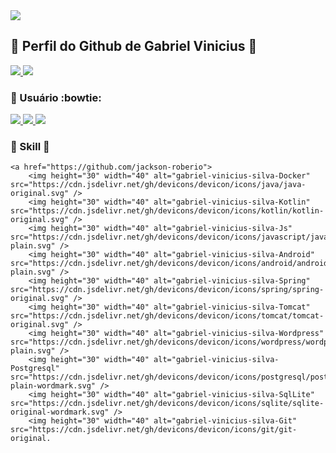 <img src="https://visitor-badge.laobi.icu/badge?page_id=gabriel-vinicius-silva.gabriel-vinicius-silva" />

## :small_orange_diamond: Perfil do Github de Gabriel Vinicius 👋

<div>

  <a href="https:///play.google.com/store/apps/developer?id=Jackson+Roberio+Silva+dos+Santos" target="_blank">
    <img src="https://img.shields.io/badge/Google_Play-414141?style=for-the-badge&logo=google-play&logoColor=white" />
  </a>

  <a href="https://br.pinterest.com/jackson_roberio" target="_blank">
    <img src="https://img.shields.io/badge/Pinterest-%23E60023.svg?&style=for-the-badge&logo=Pinterest&logoColor=white" />
  </a>

</div>

### :small_orange_diamond: Usuário :bowtie:

<div>

  <a href="https://github.com/jackson-roberio">
      <img src="https://img.shields.io/badge/Windows-0078D6?style=for-the-badge&logo=windows&logoColor=white" />
      <img src="https://img.shields.io/badge/Eclipse-2C2255?style=for-the-badge&logo=eclipse&logoColor=white" />
      <img src="https://img.shields.io/badge/Notepad++-90E59A.svg?style=for-the-badge&logo=notepad%2B%2B&logoColor=black" />  

  </a>

</div>

### :small_orange_diamond: Skill :clap:

<div>

    <a href="https://github.com/jackson-roberio">
        <img height="30" width="40" alt="gabriel-vinicius-silva-Docker" src="https://cdn.jsdelivr.net/gh/devicons/devicon/icons/java/java-original.svg" />
        <img height="30" width="40" alt="gabriel-vinicius-silva-Kotlin" src="https://cdn.jsdelivr.net/gh/devicons/devicon/icons/kotlin/kotlin-original.svg" />
        <img height="30" width="40" alt="gabriel-vinicius-silva-Js" src="https://cdn.jsdelivr.net/gh/devicons/devicon/icons/javascript/javascript-plain.svg" />
        <img height="30" width="40" alt="gabriel-vinicius-silva-Android" src="https://cdn.jsdelivr.net/gh/devicons/devicon/icons/android/android-plain.svg" />
        <img height="30" width="40" alt="gabriel-vinicius-silva-Spring" src="https://cdn.jsdelivr.net/gh/devicons/devicon/icons/spring/spring-original.svg" />
        <img height="30" width="40" alt="gabriel-vinicius-silva-Tomcat" src="https://cdn.jsdelivr.net/gh/devicons/devicon/icons/tomcat/tomcat-original.svg" />
        <img height="30" width="40" alt="gabriel-vinicius-silva-Wordpress" src="https://cdn.jsdelivr.net/gh/devicons/devicon/icons/wordpress/wordpress-plain.svg" />
        <img height="30" width="40" alt="gabriel-vinicius-silva-Postgresql" src="https://cdn.jsdelivr.net/gh/devicons/devicon/icons/postgresql/postgresql-plain-wordmark.svg" />
        <img height="30" width="40" alt="gabriel-vinicius-silva-SqlLite" src="https://cdn.jsdelivr.net/gh/devicons/devicon/icons/sqlite/sqlite-original-wordmark.svg" />
        <img height="30" width="40" alt="gabriel-vinicius-silva-Git" src="https://cdn.jsdelivr.net/gh/devicons/devicon/icons/git/git-original.
